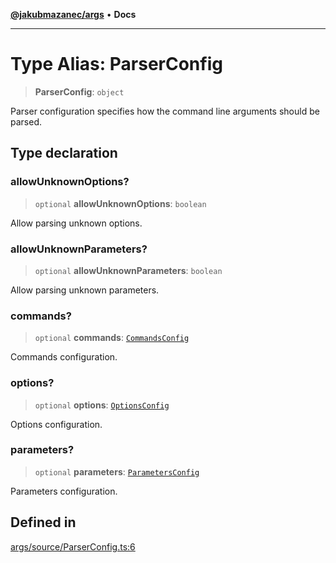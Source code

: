 [**@jakubmazanec/args**](../README.md) • **Docs**

---

# Type Alias: ParserConfig

> **ParserConfig**: `object`

Parser configuration specifies how the command line arguments should be parsed.

## Type declaration

### allowUnknownOptions?

> `optional` **allowUnknownOptions**: `boolean`

Allow parsing unknown options.

### allowUnknownParameters?

> `optional` **allowUnknownParameters**: `boolean`

Allow parsing unknown parameters.

### commands?

> `optional` **commands**: [`CommandsConfig`](CommandsConfig.md)

Commands configuration.

### options?

> `optional` **options**: [`OptionsConfig`](OptionsConfig.md)

Options configuration.

### parameters?

> `optional` **parameters**: [`ParametersConfig`](ParametersConfig.md)

Parameters configuration.

## Defined in

[args/source/ParserConfig.ts:6](https://github.com/jakubmazanec/tools/blob/e8e1a063ee4a3ba5413ab6c19f760853c220a8ce/packages/args/source/ParserConfig.ts#L6)
